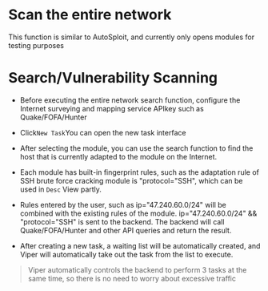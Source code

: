 # Scan the entire network

This function is similar to AutoSploit, and currently only opens modules for testing purposes

# Search/Vulnerability Scanning

+ Before executing the entire network search function, configure the Internet surveying and mapping service APIkey such as Quake/FOFA/Hunter

+ Click`New Task`You can open the new task interface

+ After selecting the module, you can use the search function to find the host that is currently adapted to the module on the Internet.

+ Each module has built-in fingerprint rules, such as the adaptation rule of SSH brute force cracking module is "protocol="SSH", which can be used in `Desc` View partly.

+ Rules entered by the user, such as ip="47.240.60.0/24" will be combined with the existing rules of the module. ip="47.240.60.0/24" && "protocol="SSH" is sent to the backend. The
  backend will call Quake/FOFA/Hunter and other API queries and return the result.

+ After creating a new task, a waiting list will be automatically created, and Viper will automatically take out the task from the list to execute.

> Viper automatically controls the backend to perform 3 tasks at the same time, so there is no need to worry about excessive traffic
